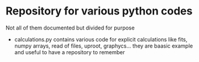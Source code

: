 # Repository for various python codes
Not all of them documented but divided for purpose 

- calculations.py contains various code for explicit calculations like fits, numpy arrays, read of files, uproot, graphycs... they are baasic example and useful to have a repository to remember

